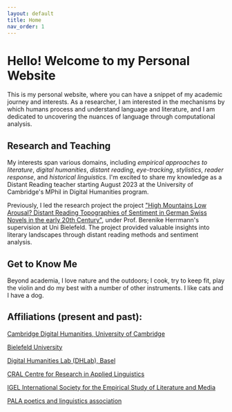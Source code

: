 ```yaml
---
layout: default
title: Home
nav_order: 1
---
```


<!-- [Home](index.md)  | [CV](cv.md) | [Publications](publications.md) | [Scripts and coding tutorials](coding.md) | [Contact me](contacts.md) -->

# Hello! Welcome to my Personal Website

This is my personal website, where you can have a snippet of my academic journey and interests. As a researcher, I am interested in the mechanisms by which humans process and understand language and literature, and I am dedicated to uncovering the nuances of language through computational analysis.

## Research and Teaching

My interests span various domains, including _empirical approaches to literature_, _digital humanities_, _distant reading_, _eye-tracking_, _stylistics_, _reader response_, and _historical linguistics_. I'm excited to share my knowledge as a Distant Reading teacher starting August 2023 at the University of Cambridge's MPhil in Digital Humanities program.

Previously, I led the research project the project ["High Mountains Low Arousal? Distant Reading Topographies of Sentiment in German Swiss Novels in the early 20th Century"](https://mountain-sentiment.github.io/), under Prof. Berenike Herrmann's supervision at Uni Bielefeld. The project provided valuable insights into literary landscapes through distant reading methods and sentiment analysis.

## Get to Know Me

Beyond academia, I love nature and the outdoors; I cook, try to keep fit, play the violin and do my best with a number of other instruments. I like cats and I have a dog.

## Affiliations (present and past):

[Cambridge Digital Humanities, University of Cambridge](https://www.cdh.cam.ac.uk/about/people/dr-giulia-grisot/)

[Bielefeld University](https://ekvv.uni-bielefeld.de/pers_publ/publ/PersonDetail.jsp?personId=287681546)

[Digital Humanities Lab (DHLab), Basel](https://dhlab.philhist.unibas.ch/en/home/)

[CRAL Centre for Research in Applied Linguistics](https://www.nottingham.ac.uk/research/groups/cral/)

[IGEL International Society for the Empirical Study of Literature and Media](https://sites.google.com/igelassoc.org/igel2018/home)

[PALA poetics and linguistics association](https://www.pala.ac.uk/)
